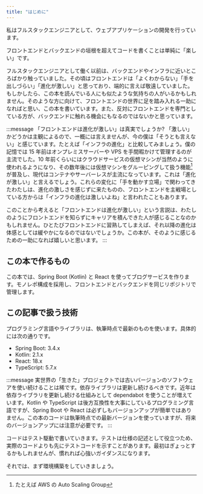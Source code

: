 ```yaml
---
title: "はじめに"
---
```


私はフルスタックエンジニアとして、ウェブアプリケーションの開発を行っています。

フロントエンドとバックエンドの垣根を超えてコードを書くことは単純に「楽しい」です。

フルスタックエンジニアとして働く以前は、バックエンドやインフラに近いところばかり触っていました。その頃はフロントエンドは「よくわからない」「手を出しづらい」「進化が激しい」と思っており、端的に言えば敬遠していました。もしかしたら、この本を読んでいる人にも似たような気持ちの人がいるかもしれません。そのような方に向けて、フロントエンドの世界に足を踏み入れる一助になればと思い、この本を書いています。また、反対にフロントエンドを専門としている方が、バックエンドに触れる機会にもなるのではないかと思っています。

:::message
「フロントエンドは進化が激しい」は真実でしょうか? 「激しい」かどうかは主観によるので、一概には言えませんが、今の僕は「そうとも言えない」と感じています。たとえば「インフラの進化」と比較してみましょう。僕の記憶では 15 年前はオンプレミスサーバーや VPS を手間暇かけて管理するのが主流でした。10 年前くらいにはクラウドサービスの仮想マシンが当然のように使われるようになり、その数年後には仮想マシンをグルーピングして扱う機能[^1]が普及し、現代はコンテナやサーバーレスが主流になっています。これは「進化が激しい」と言えるでしょう。これらの変化に「手を動かす立場」で関わってきたわたしは、進化の激しさを感じずに来たものの、フロントエンドを主戦場としている方からは「インフラの進化は激しいよね」と言われたこともあります。

このことから考えると「フロントエンドは進化が激しい」という言説は、わたしのようにフロントエンドを知らずにキャリアを積んできた人が感じることなのかもしれません。ひとたびフロントエンドに習熟してしまえば、それ以降の進化は体感としては緩やかになるのではないでしょうか。この本が、そのように感じるための一助になれば嬉しいと思います。
:::

[^1]: たとえば AWS の Auto Scaling Group

## この本で作るもの

この本では、Spring Boot (Kotlin) と React を使ってブログサービスを作ります。モノレポ構成を採用し、フロントエンドとバックエンドを同じリポジトリで管理します。

## この記事で扱う技術

プログラミング言語やライブラリは、執筆時点で最新のものを使います。具体的には次の通りです。

* Spring Boot: 3.4.x
* Kotlin: 2.1.x
* React: 18.x
* TypeScript: 5.7.x

:::message
実世界の「生きた」プロジェクトでは古いバージョンのソフトウェアを使い続けることは稀です。依存ライブラリは更新し続けるべきです。近年は依存ライブラリを更新し続ける仕組みとして dependabot を使うことが増えています。Kotlin や TypeScript は後方互換性を大事にしているプログラミング言語ですが、Spring Boot や React は必ずしもバージョンアップが簡単ではありません。この本のコードは執筆時点での最新バージョンを使っていますが、将来のバージョンアップには注意が必要です。
:::

コードはテスト駆動で書いていきます。テストは仕様の記述として役立つため、実際のコードよりも先にテストコードを示すことがあります。最初はぎょっとするかもしれませんが、慣れれば心強いガイダンスになります。

それでは、まず環境構築をしていきましょう。
